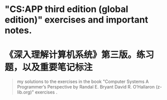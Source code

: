 # "CS:APP third edition (global edition)" exercises and important notes.  
# 《深入理解计算机系统》第三版。练习题，以及重要笔记标注  
>my solutions to the exercises in the book "Computer Systems A Programmer’s Perspective by Randal E. Bryant David R. O’Hallaron (z-lib.org)" exercises .
